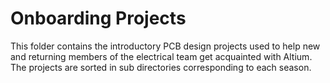 # Onboarding Projects
This folder contains the introductory PCB design projects used to help new and
returning members of the electrical team get acquainted with Altium.
The projects are sorted in sub directories corresponding to each season.
